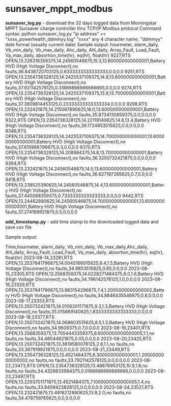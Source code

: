 # sunsaver_mppt_modbus
**sunsaver_log.py** - download the 32 days logged data from Morningstar MPPT Sunsaver charge controller thru TCP/IP Modbus protocol
Command syntax:  python sunsaver_log.py “ip address” >> "xxxx_powerhealth_ddmmyy.log"
"xxxx" any 4 character name, "ddmmyy" date format (usually current date)
Sample output:
hourmeter, alarm_daily, Vb_min_daily, Vb_max_daily, Ahc_daily, Ahl_daily, Array_Fault, Load_Fault, Va_max_daily, absortion_time(hr), eq(hr), float(hr)
9227,RTS OPEN,13.226318359375,14.24560546875,15.3,13.600000000000001,Battery HVD (High Voltage Disconnect),no faults,36.8438720703125,0.6333333333333333,0.0,0.0
9251,RTS OPEN,13.2354736328125,14.2425537109375,14.8,13.600000000000001,Battery HVD (High Voltage Disconnect),no faults,37.921142578125,0.31666666666666665,0.0,0.0
9274,RTS OPEN,13.2354736328125,14.2425537109375,13.9,13.700000000000001,Battery HVD (High Voltage Disconnect),no faults,37.3809814453125,0.23333333333333334,0.0,0.0
9298,RTS OPEN,13.232421875,14.215087890625,16.0,13.600000000000001,Battery HVD (High Voltage Disconnect),no faults,35.8734130859375,0.0,0.0,0.0
9322,RTS OPEN,13.2354736328125,14.22119140625,14.8,13.4,Battery HVD (High Voltage Disconnect),no faults,36.1724853515625,0.0,0.0,0.0
9346,RTS OPEN,13.2354736328125,14.2425537109375,14.700000000000001,13.600000000000001,Battery HVD (High Voltage Disconnect),no faults,37.615966796875,0.3,0.0,0.0
9370,RTS OPEN,13.2354736328125,14.208984375,14.8,13.700000000000001,Battery HVD (High Voltage Disconnect),no faults,36.3250732421875,0.0,0.0,0.0
9394,RTS OPEN,13.232421875,14.24560546875,14.5,13.600000000000001,Battery HVD (High Voltage Disconnect),no faults,36.627197265625,0.7,0.0,0.0
9418,RTS OPEN,13.238525390625,14.24560546875,14.4,13.600000000000001,Battery HVD (High Voltage Disconnect),no faults,37.445068359375,0.7333333333333333,0.0,0.0
9442,RTS OPEN,13.24462890625,14.24560546875,14.700000000000001,13.600000000000001,Battery HVD (High Voltage Disconnect),no faults,37.274169921875,0.5,0.0,0.0

**add_timestamp.py** - add time stamp to the downloaded logged data and save csv file

Sample output:

Time,hourmeter, alarm_daily, Vb_min_daily, Vb_max_daily,Ahc_daily, Ahl_daily, Array_Fault, Load_Fault, Va_max_daily, absortion_time(hr), eq(hr), float(hr)
2023-08-14,23281,RTS OPEN,13.2537841796875,14.0045166015625,8.4,1.5,Battery HVD (High Voltage Disconnect),no faults,34.9853515625,0.65,0.0,0.0
2023-08-15,23305,RTS OPEN,13.2568359375,14.0228271484375,8.0,1.6,Battery HVD (High Voltage Disconnect),no faults,34.796142578125,1.0,0.0,0.0
2023-08-16,23329,RTS OPEN,13.2537841796875,13.983154296875,7.4,1.2000000000000002,Battery HVD (High Voltage Disconnect),no faults,34.8846435546875,0.8,0.0,0.0
2023-08-17,23353,RTS OPEN,13.250732421875,14.0106201171875,9.3,1.3,Battery HVD (High Voltage Disconnect),no faults,35.015869140625,1.8333333333333333,0.0,0.0
2023-08-18,23377,RTS OPEN,13.250732421875,14.068603515625,8.5,1.3,Battery HVD (High Voltage Disconnect),no faults,34.9609375,0.7,0.0,0.0
2023-08-19,23401,RTS OPEN,13.2568359375,13.7054443359375,6.6000000000000005,1.1,no faults,no faults,34.46044921875,0.05,0.0,0.0
2023-08-20,23425,RTS OPEN,13.250732421875,13.3819580078125,2.6,1.1,no faults,no faults,33.367919921875,0.0,0.0,0.0
2023-08-21,23449,RTS OPEN,13.2354736328125,13.4521484375,6.300000000000001,1.2000000000000002,no faults,no faults,33.7921142578125,0.0,0.0,0.0
2023-08-22,23473,RTS OPEN,13.2354736328125,13.48876953125,10.9,1.6,no faults,no faults,34.4329833984375,0.0166666666666666,0.0,0.0
2023-08-23,23497,RTS OPEN,13.2293701171875,13.4521484375,7.1000000000000005,1.4,no faults,no faults,33.8409423828125,0.0,0.0,0.0
2023-08-24,23521,RTS OPEN,13.232421875,13.4918212890625,13.9,2.0,no faults,no faults,34.478759765625,0.0,0.0,0.0







